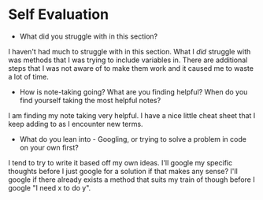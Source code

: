 # Self Evaluation

- What did you struggle with in this section?

I haven't had much to struggle with in this section. What I *did* struggle with was methods that I was trying to include variables in. There are additional steps that I was not aware of to make them work and it caused me to waste a lot of time.

- How is note-taking going? What are you finding helpful? When do you find yourself taking the most helpful notes?

I am finding my note taking very helpful. I have a nice little cheat sheet that I keep adding to as I encounter new terms.

- What do you lean into - Googling, or trying to solve a problem in code on your own first?

I tend to try to write it based off my own ideas. I'll google my specific thoughts before I just google for a solution if that makes any sense? I'll google if there already exists a method that suits my train of though before I google "I need x to do y".
